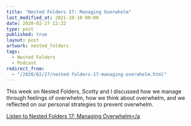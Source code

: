 ```yaml
---
title: "Nested Folders 17: Managing Overwhelm"
last_modified_at: 2021-10-10 00:00
date: 2020-02-27 12:32
type: post
published: true
layout: post
artwork: nested_folders
tags:
  - Nested Folders
  - Podcast
redirect_from:
  - "/2020/02/27/nested-folders-17-managing-overwhelm.html"
---
```



  This week on Nested Folders, Scotty and I discussed how we manage through
  feelings of overwhelm, how we think about overwhelm, and we reflected on our
  personal strategies to prevent overwhelm.  

<!--more-->

  <a
    href="https://nestedfolderspodcast.com/podcast/episode-17-managing-overwhelm/"
    >Listen to Nested Folders 17: Managing Overwhelm</a
  >  
